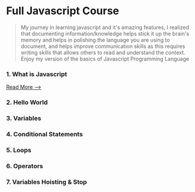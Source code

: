 # Full Javascript Course
> My journey in learning javascript and it's amazing features, I realized that documenting information/knowledge helps stick it up the brain's memory and helps in polishing the language you are using to document, and helps improve communication skills as this requires writing skills that allows others to read and understand the context. Enjoy my version of the basics of Javascript Programming Language

### 1. What is Javascript
[Read More -->](https://github.com/lsmucassi/js_full_course/blob/main/1-javascript-intro/README.md)

### 2. Hello World

### 3. Variables

### 4. Conditional Statements

### 5. Loops

### 6. Operators

### 7. Variables Hoisting & Stop